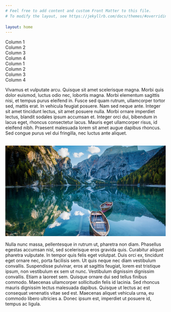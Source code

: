 ```yaml
---
# Feel free to add content and custom Front Matter to this file.
# To modify the layout, see https://jekyllrb.com/docs/themes/#overriding-theme-defaults

layout: home
---
```


<div class="container mx-auto px-4 mb-6">
    <div class="grid grid-cols-1 md:grid-cols-4 gap-4">
        <div class="bg-gray-200 p-4">Column 1</div>
        <div class="bg-gray-200 p-4">Column 2</div>
        <div class="bg-gray-200 p-4">Column 3</div>
        <div class="bg-gray-200 p-4 text-white">Column 4</div>
    </div>
</div>

<div class="container mx-auto px-4 mt-6">
    <div class="grid grid-cols-1 md:grid-cols-4 gap-4">
        <div class="bg-gray-200 p-4">Column 1</div>
        <div class="bg-gray-200 p-4">Column 2</div>
        <div class="bg-gray-200 p-4">Column 3</div>
        <div class="bg-gray-200 p-4 text-white">Column 4</div>
    </div>
</div>

<p class="leading-loose">
    Vivamus et vulputate arcu. Quisque sit amet scelerisque magna. Morbi quis dolor euismod, luctus odio nec, lobortis magna. Morbi elementum sagittis nisi, et tempus purus eleifend in. Fusce sed quam rutrum, ullamcorper tortor sed, mattis erat. In vehicula feugiat posuere. Nam sed neque ante. Integer sit amet tincidunt lectus, sit amet posuere nulla. Morbi ornare imperdiet lectus, blandit sodales ipsum accumsan et. Integer orci dui, bibendum in lacus eget, rhoncus consectetur lacus. Mauris eget ullamcorper risus, id eleifend nibh. Praesent malesuada lorem sit amet augue dapibus rhoncus. Sed congue purus vel dui fringilla, nec luctus ante aliquet.
</p>

<br />

<img src="assets/images/boat-4899802_1280.jpg" class="mb-5" />

<p class="leading-relaxed mb-10">
    Nulla nunc massa, pellentesque in rutrum ut, pharetra non diam. Phasellus egestas accumsan nisl, sed scelerisque eros gravida quis. Curabitur aliquet pharetra vulputate. In tempor quis felis eget volutpat. Duis orci ex, tincidunt eget ornare nec, porta facilisis sem. Ut quis neque nec diam vestibulum convallis. Suspendisse pulvinar, eros at sagittis feugiat, lorem est tristique ipsum, non vestibulum ex sem ut nunc. Vestibulum dignissim dignissim convallis. Etiam a laoreet sem. Quisque ornare dui sed tellus finibus commodo. Maecenas ullamcorper sollicitudin felis id lacinia. Sed rhoncus mauris dignissim lectus malesuada dapibus. Quisque ut lectus ac est consequat venenatis vitae sed est. Maecenas aliquet vehicula urna, eu commodo libero ultricies a. Donec ipsum est, imperdiet ut posuere id, tempus ac ligula.
</p>